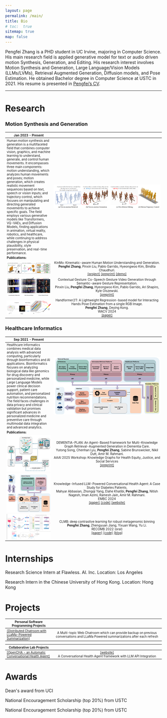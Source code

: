 ```yaml
---
layout: page
permalink: /main/
title: Bio
# toc:  true
sitemap: true
map: false
---
```


Pengfei Zhang is a PHD student in UC Irvine, majoring in Computer Science. His main research field is applied generative model for text or audio driven motion Synthesis, Generation, and Editing. His research interest involves Motion Synthesis and Generation, Large Language/Vision Models (LLMs/LVMs), Retrieval Augmented Generation, Diffusion models, and Pose Estimation. He obtained Bachelor degree in Computer Science at USTC in 2021. His resume is presented in [Pengfei’s CV](files/PengfeiZhang_resume.pdf).

---

<!-- #### NEWS 

06/2024: Start a position at Flawless. Inc!

10/2023: One paper is accepted by WACV 2024! -->
<!-- 
10/2023: Switched to the new lab with research on artificial intelligence, computer vision, and large language model for healthcare!

05/2022: One paper is accepted by RECOMB 2023 for oral presentation! -->


<!-- ##### Website Introduction

My scientific experiences are recorded in [research](https://zpf0117b.github.io/PengfeiZhang.github.io/research/) and [publications](https://zpf0117b.github.io/PengfeiZhang.github.io/publications/).  -->


<!-- <embed src="http://files2.17173.com/__flash/2011/10/21/honehone_clock_tr.swf"> -->

<style scoped>
table {
  font-size: 10px;
}
</style>

<style>
table th:first-of-type {
    width: 30%;
}
table th:nth-of-type(2) {
    width: 70%;
}
/* table th:nth-of-type(3) {
    width: 50%;
}
table th:nth-of-type(4) {
    width: 30%;
} */
</style>

# Research

### Motion Synthesis and Generation

| Jan 2023 - Present       | &nbsp;         |
| ---- |:---------------:|
|Human motion synthesis and generation is a multifaceted field that combines computer vision, graphics, and machine learning to understand, generate, and control human movements. It encompasses three main components: motion understanding, which analyzes human movements and poses; motion generation, which creates realistic movement sequences based on text, speech or vision inputs; and trajectory control, which focuses on manipulating and directing generated movements to achieve specific goals. The field employs various generative models like Transformers, VQ-VAEs, and Diffusion Models, finding applications in animation, virtual reality, robotics, and healthcare, while continuing to address challenges in physical plausibility, style preservation, and real-time performance. | ![C4](pubimages/C4.png) | 
| **Publications:**        | &nbsp;         |
| ![C4.2](pubimages/C4.2.png) | KinMo: Kinematic-aware Human Motion Understanding and Generation.<br> **Pengfei Zhang**, Pinxin Liu, Pablo Garrido, Hyeongwoo Kim, Bindita Chaudhuri.<br> [\[project\]](https://andypinxinliu.github.io/KinMo/) [\[preprint\]](https://arxiv.org/abs/2411.15472) [\[demo\]](https://andypinxinliu.github.io/KinMo/static/videos/KinMo-Demo.mp4) |
| ![C3](pubimages/C3.png) |  Contextual Gesture: Co-Speech Gesture Video Generation through Semantic-aware Gesture Representation.<br> Pinxin Liu, **Pengfei Zhang**, Hyeongwoo Kim, Pablo Garrido, Ari Shapiro, Kyle Olszewski.<br> [\[preprint\]](https://arxiv.org/abs/2502.07239)  |
| ![C2](pubimages/C2.jpg) |  Handformer2T: A Lightweight Regression-based model for Interacting Hands Pose Estimation from a single RGB Image.<br> **Pengfei Zhang**, Deying Kong. <br> WACV 2024 <br> [\[paper\]](https://openaccess.thecvf.com/content/WACV2024/html/Zhang_Handformer2T_A_Lightweight_Regression-Based_Model_for_Interacting_Hands_Pose_Estimation_WACV_2024_paper.html) |



### Healthcare Informatics

| Sep 2021 - Present       | &nbsp;         |
| ---- |:---------------:|
| Healthcare informatics combines medical data analysis with advanced computing, particularly through bioinformatics and AI applications. Bioinformatics focuses on analyzing biological data like genomics for drug discovery and personalized medicine, while Large Language Models power clinical decision support, patient care automation, and personalized nutrition recommendations. The field faces challenges in data privacy and clinical validation but promises significant advances in personalized medicine and preventive care through multimodal data integration and advanced analytics. | ![R2](pubimages/R2.jpg) |
| **Publications:**        | &nbsp; |
| ![A.C2](pubimages/A.C2.png) |  DEMENTIA-PLAN: An Agent-Based Framework for Multi-Knowledge Graph Retrieval-Augmented Generation in Dementia Care.<br> Yutong Song, Chenhan Lyu, **Pengfei Zhang**, Sabine Brunswicker, Nikil Dutt, Amir M. Rahmani.<br> AAAI 2025 Workshop: Knowledge Graphs for Health Equity, Justice, and Social Services <br>[\[preprint\]](https://openreview.net/pdf?id=m7KkNKMDVp) |
| ![A.C1](pubimages/A.C1.png) | Knowledge-Infused LLM-Powered Conversational Health Agent: A Case Study for Diabetes Patients.<br> Mahyar Abbasian, Zhongqi Yang, Elahe Khatibi, **Pengfei Zhang**, Nitish Nagesh, Iman Azimi, Ramesh Jain, Amir M. Rahmani.<br> EMBC 2024 <br> [\[paper\]](https://arxiv.org/abs/2402.10153) [\[code\]](https://github.com/Institute4FutureHealth/CHA) [\[website\]](https://www.opencha.com/) |
| ![C1](pubimages/C1.jpg) | CLMB: deep contrastive learning for robust metagenomic binning<br>**Pengfei Zhang**, Zhengyuan Jiang, Yixuan Wang, Yu Li.<br>RECOMB 2022 (oral)<br>[\[paper\]](https://doi.org/10.1101/2021.11.15.468566) [\[code\]](https://github.com/zpf0117b/CLMB/) [\[blog\]](https://zpf0117b2.github.io/feifei.github.io/2022/01/20/contrastive-learning-for-robust-metagenome-binning/)     |

# Internships

Research Science Intern at Flawless. AI. Inc. Location: Los Angeles

Research Intern in the Chinese University of Hong Kong. Location: Hong Kong

# Projects

| Personal Software Programming Projects  | &nbsp;         |
| ---- |:---------------:|
| [\[Distributed Chatroom with LLaMa-Powered Summarization\]](https://github.com/zpf0117b/Distributed-Chatroom-with-LLaMa-Powered-Summarization)  |  A Multi-topic Web Chatroom which can provide backup on previous conversations and LLaMa Powered summarizations after each refresh |

| Collaborative Lab Projects | &nbsp;         |
| ---- |:---------------:|
| [\[OpenCHA - an Automatic Conversational Health Agent\]](https://github.com/Institute4FutureHealth/CHA)  |  [\[website\]](https://www.opencha.com/) <br> A Conversational Health Agent framework with LLM API Integration |

# Awards

Dean's award from UCI

National Encouragement Scholarship (top 20%) from USTC

National Encouragement Scholarship (top 20%) from USTC
